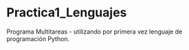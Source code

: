 # Practica1_Lenguajes
Programa Multitareas - utilizando por primera vez lenguaje de programación Python.
